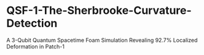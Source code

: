 # QSF-1-The-Sherbrooke-Curvature-Detection
A 3-Qubit Quantum Spacetime Foam Simulation Revealing 92.7% Localized Deformation in Patch-1
